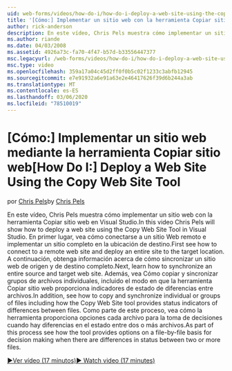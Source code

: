```yaml
---
uid: web-forms/videos/how-do-i/how-do-i-deploy-a-web-site-using-the-copy-web-site-tool
title: '[Cómo:] Implementar un sitio web con la herramienta Copiar sitio web | Microsoft Docs'
author: rick-anderson
description: En este vídeo, Chris Pels muestra cómo implementar un sitio web con la herramienta Copiar sitio web en Visual Studio. En primer lugar, vea cómo conectarse a un sitio Web remoto y...
ms.author: riande
ms.date: 04/03/2008
ms.assetid: 4926a73c-fa70-4f47-b57d-b33556447377
msc.legacyurl: /web-forms/videos/how-do-i/how-do-i-deploy-a-web-site-using-the-copy-web-site-tool
msc.type: video
ms.openlocfilehash: 359a17a04c45d2ff0f0b5c02f1233c3abfb12945
ms.sourcegitcommit: e7e91932a6e91a63e2e46417626f39d6b244a3ab
ms.translationtype: MT
ms.contentlocale: es-ES
ms.lasthandoff: 03/06/2020
ms.locfileid: "78510019"
---
```

# <a name="how-do-i-deploy-a-web-site-using-the-copy-web-site-tool"></a><span data-ttu-id="28309-104">[Cómo:] Implementar un sitio web mediante la herramienta Copiar sitio web</span><span class="sxs-lookup"><span data-stu-id="28309-104">[How Do I:] Deploy a Web Site Using the Copy Web Site Tool</span></span>

<span data-ttu-id="28309-105">por [Chris Pels](https://twitter.com/chrispels)</span><span class="sxs-lookup"><span data-stu-id="28309-105">by [Chris Pels](https://twitter.com/chrispels)</span></span>

<span data-ttu-id="28309-106">En este vídeo, Chris Pels muestra cómo implementar un sitio web con la herramienta Copiar sitio web en Visual Studio.</span><span class="sxs-lookup"><span data-stu-id="28309-106">In this video Chris Pels will show how to deploy a web site using the Copy Web Site Tool in Visual Studio.</span></span> <span data-ttu-id="28309-107">En primer lugar, vea cómo conectarse a un sitio Web remoto e implementar un sitio completo en la ubicación de destino.</span><span class="sxs-lookup"><span data-stu-id="28309-107">First see how to connect to a remote web site and deploy an entire site to the target location.</span></span> <span data-ttu-id="28309-108">A continuación, obtenga información acerca de cómo sincronizar un sitio web de origen y de destino completo.</span><span class="sxs-lookup"><span data-stu-id="28309-108">Next, learn how to synchronize an entire source and target web site.</span></span> <span data-ttu-id="28309-109">Además, vea Cómo copiar y sincronizar grupos de archivos individuales, incluido el modo en que la herramienta Copiar sitio web proporciona indicadores de estado de diferencias entre archivos.</span><span class="sxs-lookup"><span data-stu-id="28309-109">In addition, see how to copy and synchronize individual or groups of files including how the Copy Web Site tool provides status indicators of differences between files.</span></span> <span data-ttu-id="28309-110">Como parte de este proceso, vea cómo la herramienta proporciona opciones cada archivo para la toma de decisiones cuando hay diferencias en el estado entre dos o más archivos.</span><span class="sxs-lookup"><span data-stu-id="28309-110">As part of this process see how the tool provides options on a file-by-file basis for decision making when there are differences in status between two or more files.</span></span>

[<span data-ttu-id="28309-111">&#9654;Ver vídeo (17 minutos)</span><span class="sxs-lookup"><span data-stu-id="28309-111">&#9654; Watch video (17 minutes)</span></span>](https://channel9.msdn.com/Blogs/ASP-NET-Site-Videos/how-do-i-deploy-a-web-site-using-the-copy-web-site-tool)
